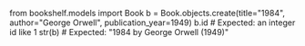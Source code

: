 ﻿from bookshelf.models import Book
b = Book.objects.create(title="1984", author="George Orwell", publication_year=1949)
b.id  # Expected: an integer id like 1
str(b)  # Expected: "1984 by George Orwell (1949)"
